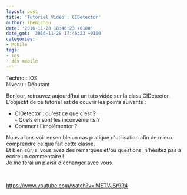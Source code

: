 ```yaml
---
layout: post
title: 'Tutoriel Vidéo : CIDetector'
author: ibenichou
date: '2016-11-28 18:46:23 +0100'
date_gmt: '2016-11-28 17:46:23 +0100'
categories:
- Mobile
tags:
- ios
- dév mobile
---
```


Techno : IOS<br />
Niveau : Débutant

Bonjour, retrouvez aujourd'hui un tuto vidéo sur la class CIDetector.<br />
L'objectif de ce tutoriel est de couvrir les points suivants :<br />
- CIDetector : qu'est ce que c'est ?<br />
- Quels en sont les inconvénients ?<br />
- Comment l'implémenter ?

Nous allons voir ensemble un cas pratique d'utilisation afin de mieux comprendre ce que fait cette classe.<br />
Et bien sûr, si vous avez des remarques et/ou questions, n'hésitez pas à écrire un commentaire !<br />
Je me ferai un plaisir d'échanger avec vous.

&nbsp;

https://www.youtube.com/watch?v=lMETVJSr9R4


